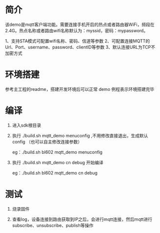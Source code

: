 # 简介

该demo是mqtt客户端功能。需要连接手机开启的热点或者路由器WiFi，频段在2.4G。热点名称或者路由wifi名称默认为：myssid，密码：mypassword。

1、支持STA模式可配置wifi名称、密码、信道等参数
2、可配置连接MQTT的Url、Port、username、password、clientID等参数
3、默认连接URL为TCP不加密方式

# 环境搭建

参考主工程的readme，搭建开发环境后可以正常 demo 例程表示环境搭建完毕

# 编译

1. 进入sdk根目录

2. 执行 ./build.sh <platform> mqtt_demo menuconfig ,不用修改直接退出，生成默认config （也可以自主修改连接参数）

   eg：./build.sh bl602 mqtt_demo menuconfig

3. 执行 ./build.sh <platform> mqtt_demo cn debug 开始编译

   eg：./build.sh bl602 mqtt_demo cn debug

# 测试

1. 烧录固件

2. 查看log，设备连接到路由获取到IP之后，会进行mqtt连接，然后mqtt进行subscribe、unsubscribe、publish等操作